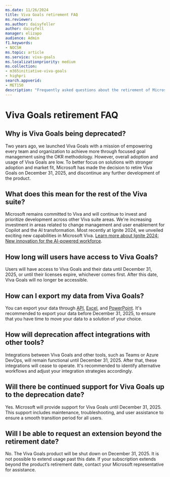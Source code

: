 ```yaml
---
ms.date: 11/26/2024
title: Viva Goals retirement FAQ
ms.reviewer: 
ms.author: daisyfeller
author: daisyfell
manager: elizapo
audience: Admin
f1.keywords:
- NOCSH
ms.topic: article
ms.service: viva-goals
ms.localizationpriority: medium
ms.collection:  
- m365initiative-viva-goals
- highpri  
search.appverid:
- MET150
description: "Frequently asked questions about the retirement of Microsoft Viva Goals"
---
```


# Viva Goals retirement FAQ

## Why is Viva Goals being deprecated?

Two years ago, we launched Viva Goals with a mission of empowering every team and organization to achieve more through focused goal management using the OKR methodology. However, overall adoption and usage of Viva Goals are low. To better focus on solutions with stronger adoption and market fit, Microsoft has made the decision to retire Viva Goals on December 31, 2025, and discontinue any further development of the product.

## What does this mean for the rest of the Viva suite?

Microsoft remains committed to Viva and will continue to invest and prioritize development across other Viva suite areas. We're increasing investment in areas related to change management and user enablement for Copilot and the AI transformation. Most recently at Ignite 2024, we unveiled exciting new capabilities in Microsoft Viva. [Learn more about Ignite 2024: New innovation for the AI-powered workforce](https://techcommunity.microsoft.com/blog/microsoftvivablog/ignite-2024-new-innovation-for-the-ai-powered-workforce/4303391).

## How long will users have access to Viva Goals?

Users will have access to Viva Goals and their data until December 31, 2025, or until their licenses expire, whichever comes first. After this date, Viva Goals will no longer be accessible.

## How can I export my data from Viva Goals?

You can export your data through [API](/graph/api/goals-post-exportjobs?view=graph-rest-beta&tabs=http), [Excel](/viva/goals/explorer#save-and-export), and [PowerPoint](https://support.microsoft.com/topic/engage-with-viva-goals-365500a4-0599-41cd-bc86-09bef4206284). It's recommended to export your data before December 31, 2025, to ensure that you have time to move your data to a solution of your choice.

## How will deprecation affect integrations with other tools?

Integrations between Viva Goals and other tools, such as Teams or Azure DevOps, will remain functional until December 31, 2025. After that, these integrations will cease to operate. It's recommended to identify alternative workflows and adjust your integration strategies accordingly.

## Will there be continued support for Viva Goals up to the deprecation date?

Yes. Microsoft will provide support for Viva Goals until December 31, 2025. This support includes maintenance, troubleshooting, and user assistance to ensure a smooth transition period for all users.

## Will I be able to request an extension beyond the retirement date?

No. The Viva Goals product will be shut down on December 31, 2025. It is not possible to extend usage past this date. If your subscription extends beyond the product’s retirement date, contact your Microsoft representative for assistance.
